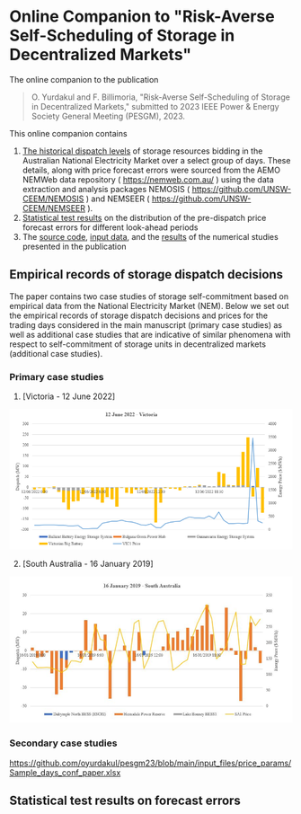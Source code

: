 # Online Companion to "Risk-Averse Self-Scheduling of Storage in Decentralized Markets" 
The online companion to the publication

> O. Yurdakul and F. Billimoria, "Risk-Averse Self-Scheduling of Storage in Decentralized Markets," 
> submitted to 2023 IEEE Power & Energy Society General Meeting (PESGM), 2023.


This online companion contains
1. [The historical dispatch levels](#empirical-records-of-storage-dispatch-decisions) of storage resources bidding in the Australian National Electricity Market over a select group of days. These details, along with price forecast errors were sourced from the AEMO NEMWeb data repository ( https://nemweb.com.au/ ) using the data extraction and analysis packages NEMOSIS ( https://github.com/UNSW-CEEM/NEMOSIS ) and NEMSEER ( https://github.com/UNSW-CEEM/NEMSEER ). 
2. [Statistical test results](#statistical-test-results-on-forecast-errors) on the distribution of the pre-dispatch price forecast errors for different look-ahead periods
3. The [source code](/model), [input data](/input_files), and the [results](/solution_files) of the numerical studies presented in the publication

## Empirical records of storage dispatch decisions

The paper contains two case studies of storage self-commitment based on empirical data from the National Electricity Market (NEM).  Below we set out the empirical records of storage dispatch decisions and prices for the trading days considered in the main manuscript (primary case studies) as well as additional case studies that are indicative of similar phenomena with respect to self-commitment of storage units in decentralized markets (additional case studies). 

### Primary case studies

1. [Victoria - 12 June 2022] 

![alt text](https://github.com/oyurdakul/pesgm23/blob/main/input_files/price_params/12Jun22_VIC.png)


2. [South Australia - 16 January 2019]

![alt text](https://github.com/oyurdakul/pesgm23/blob/main/input_files/price_params/16Jan19_SA.JPG?raw=true)

### Secondary case studies

https://github.com/oyurdakul/pesgm23/blob/main/input_files/price_params/Sample_days_conf_paper.xlsx

## Statistical test results on forecast errors


